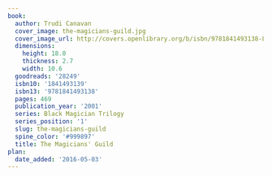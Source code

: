 ```yaml
---
book:
  author: Trudi Canavan
  cover_image: the-magicians-guild.jpg
  cover_image_url: http://covers.openlibrary.org/b/isbn/9781841493138-L.jpg
  dimensions:
    height: 18.0
    thickness: 2.7
    width: 10.6
  goodreads: '28249'
  isbn10: '1841493139'
  isbn13: '9781841493138'
  pages: 469
  publication_year: '2001'
  series: Black Magician Trilogy
  series_position: '1'
  slug: the-magicians-guild
  spine_color: '#999897'
  title: The Magicians' Guild
plan:
  date_added: '2016-05-03'
---
```

